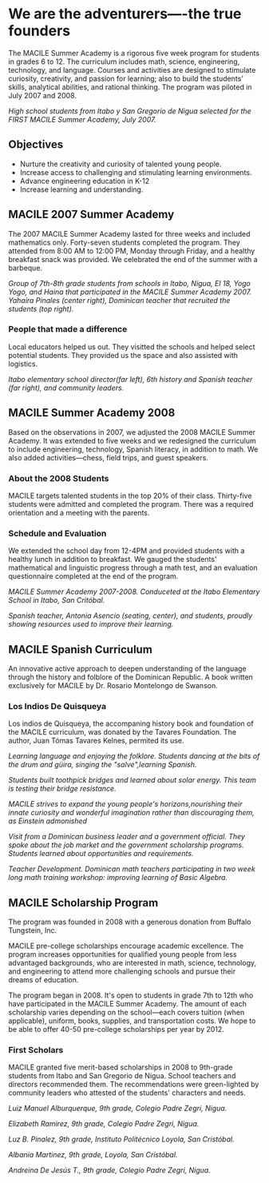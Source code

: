 # We are the adventurers—-the true founders

The MACILE Summer Academy is a rigorous five week program for students in grades 6 to 12. The curriculum includes math, science, engineering, technology, and language. Courses and activities are designed to stimulate curiosity, creativity, and passion for learning; also to build the students’ skills, analytical abilities, and rational thinking. The program was piloted in July 2007 and 2008.

_High school students from Itabo y San Gregorio de Nigua selected for the FIRST MACILE Summer Academy, July 2007._

## Objectives

- Nurture the creativity and curiosity of talented young people.
- Increase access to challenging and stimulating learning environments.
- Advance engineering education in K-12
- Increase learning and understanding.

## MACILE 2007 Summer Academy

The 2007 MACILE Summer Academy lasted for three weeks and included mathematics only. Forty-seven students completed the program. They attended from 8:00 AM to 12:00 PM, Monday through Friday, and a healthy breakfast snack was provided. We celebrated the end of the summer with a barbeque.

_Group of 7th-8th grade students from schools in Itabo, Nigua, El 18, Yogo Yogo, and Haina that participated in the MACILE Summer Academy 2007. Yahaira Pinales (center right), Dominican teacher that recruited the students (top right)._

### People that made a difference

Local educators helped us out. They visitted the schools and helped select potential students. They provided us the space and also assisted with logistics.

_Itabo elementary school director(far left), 6th history and Spanish teacher (far right), and community leaders._

## MACILE Summer Academy 2008

Based on the observations in 2007, we adjusted the 2008 MACILE Summer Academy. It was extended to five weeks and we redesigned the curriculum to include engineering, technology, Spanish literacy, in addition to math. We also added activities—chess, field trips, and guest speakers.

### About the 2008 Students

MACILE targets talented students in the top 20% of their class. Thirty-five students were admitted and completed the program. There was a required orientation and a meeting with the parents.

### Schedule and Evaluation

We extended the school day from 12-4PM and provided students with a healthy lunch in addition to breakfast. We gauged the students' mathematical and linguistic progress through a math test, and an evaluation questionnaire completed at the end of the program.

_MACILE Summer Academy 2007-2008. Conduceted at the Itabo Elementary School in Itabo, San Critóbal._

_Spanish teacher, Antonia Asencio (seating, center), and students, proudly showing resources used to improve their learning._

## MACILE Spanish Curriculum

An innovative active approach to deepen understanding of the language through the history and folblore of the Dominican Republic. A book written exclusively for MACILE by Dr. Rosario Montelongo de Swanson.

### Los Indios De Quisqueya

Los indios de Quisqueya, the accompaning history book and foundation of the MACILE curriculum, was donated by the Tavares Foundation. The author, Juan Tómas Tavares Kelnes, permited its use.

_Learning language and enjoying the folklore. Students dancing at the bits of the drum and güira, singing the "salve",learning Spanish._

_Students built toothpick bridges and learned about solar energy. This team is testing their bridge resistance._

_MACILE strives to expand the young people's horizons,nourishing their innate curiosity and wonderful imagination rather than discouraging them, as Einstein admonished_

_Visit from a Dominican business leader and a government official. They spoke about the job market and the government scholarship programs. Students learned about opportunities and requirements._

_Teacher Development. Dominican math teachers participating in two week long math training workshop: improving learning of Basic Algebra._

## MACILE Scholarship Program

The program was founded in 2008 with a generous donation from Buffalo Tungstein, Inc.

MACILE pre-college scholarships encourage academic excellence. The program increases opportunities for qualified young people from less advantaged backgrounds, who are interested in math, science, technology, and engineering to attend more challenging schools and pursue their dreams of education.

The program began in 2008. It's open to students in grade 7th to 12th who have participated in the MACILE Summer Academy. The amount of each scholarship varies depending on the school—each covers tuition (when applicable), uniform, books, supplies, and transportation costs. We hope to be able to offer 40-50 pre-college scholarships per year by 2012. 

### First Scholars

MACILE granted five merit-based scholarships in 2008 to 9th-grade students from Itabo and San Gregorio de Nigua. School teachers and directors recommended them. The recommendations were green-lighted by community leaders who attested of the students' characters and needs.

_Luiz Manuel Alburquerque, 9th grade, Colegio Padre Zegri, Nigua._

_Elizabeth Ramirez, 9th grade, Colegio Padre Zegri, Nigua._

_Luz B. Pinalez, 9th grade, Instituto Politécnico Loyola, San Cristóbal._

_Albania Martinez, 9th grade, Loyola, San Cristóbal._

_Andreina De Jesús T., 9th grade, Colegio Padre Zegri, Nigua._